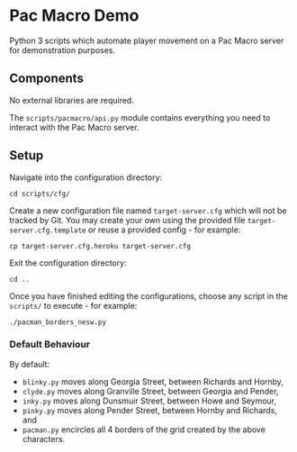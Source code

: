 # Pac Macro Demo

Python 3 scripts which automate player movement on a Pac Macro server for demonstration purposes.

## Components

No external libraries are required.

The `scripts/pacmacro/api.py` module contains everything you need to interact with the Pac Macro server.

## Setup

Navigate into the configuration directory:
```
cd scripts/cfg/
```

Create a new configuration file named `target-server.cfg` which will not be tracked by Git. You may create your own using the provided file `target-server.cfg.template` or reuse a provided config - for example:
```
cp target-server.cfg.heroku target-server.cfg
```

Exit the configuration directory:
```
cd ..
```

Once you have finished editing the configurations, choose any script in the `scripts/` to execute - for example:
```
./pacman_borders_nesw.py
```

### Default Behaviour

By default:
* `blinky.py` moves along Georgia Street, between Richards and Hornby,
* `clyde.py` moves along Granville Street, between Georgia and Pender,
* `inky.py` moves along Dunsmuir Street, between Howe and Seymour,
* `pinky.py` moves along Pender Street, between Hornby and Richards, and
* `pacman.py` encircles all 4 borders of the grid created by the above characters.